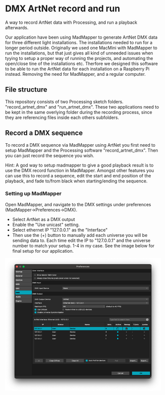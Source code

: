 # DMX ArtNet record and run
 A way to record ArtNet data with Processing, and run a playback afterwards.

Our application have been using MadMapper to generate ArtNet DMX data for three different light installations. The installations needed to run for a longer period outside. Originally we used one MacMini with MadMapper to run the installations, but that just gives all kind of unneeded issues when tyying to setup a proper way of running the projects, and automating the open/close tine of the installations etc. Therfore we designed this software to be able to run the ArtNet data for each installation on a Raspberry Pi instead. Removing the need for MadMapper, and a regular computer.

## File structure
This repository consists of two Processing sketch folders. "record_artnet_dmx" and "run_artnet_dmx". These two applications need to be kept in the same overlying folder during the recording process, since they are referencing files inside each others subfolders.

## Record a DMX sequence
To record a DMX sequence via MadMapper using ArtNet you first need to setup MadMapper and the Processing software "record_artnet_dmx". Then you can just record the sequence you wish. 

Hint:
A god way to setup madmapper to give a good playback result is to use the DMX record function in MadMapper. Amongst other features you can use this to record a sequence, edit the start and end position of the playback, and fade to/from black when starting/ending the sequence.

### Setting up MadMapper
Open MadMapper, and navigate to the DMX settings under preferences (MadMapper->Preferences->DMX). 
- Select ArtNet as a DMX output
- Enable the "Use unicast" setting.
- Select ethernet IP "127.0.0.1" as the "Interface" 
- Then use the (+) button to manually add each universe you will be sending data to. Each time edit the IP to "127.0.0.1" and the universe number to match your setup. 1-4 in my case.
See the image below for final setup for our application.

![DMX preferences](https://github.com/airlabitu/DMX-ArtNet-record-and-run/blob/main/settings/DMX%20preferences.png)

